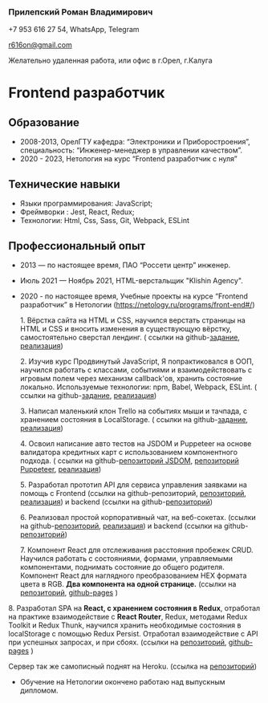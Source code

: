 ### Прилепский Роман Владимирович

+7 953 616 27 54, WhatsApp, Telegram

r616on@gmail.com

Желательно удаленная работа, или офис в г.Орел, г.Калуга

# Frontend разработчик

## Образование

- 2008-2013, ОрелГТУ кафедра: “Электроники и Приборостроения”, специальность: “Инженер-менеджер в управлении качеством”.
- 2020 - 2023, Нетология на курс “Frontend разработчик с нуля”

## Технические навыки

- Языки программирования: JavaScript;
- Фреймворки : Jest, React, Redux;
- Технологии: Html, Css, Sass, Git, Webpack, ESLint

## Профессиональный опыт

- 2013 — по настоящее время, ПАО “Россети центр” инженер.
- Июль 2021 — Ноябрь 2021, HTML-верстальщик "Klishin Agency".

- 2020 - по настоящее время, Учебные проекты на курсе “Frontend разработчик” в Нетологии (https://netology.ru/programs/front-end#/)

  1\. Вёрстка сайта на HTML и CSS, научился верстать страницы на HTML и CSS и вносить изменения в существующую вёрстку, самостоятельно сверстал лендинг. ( ссылки на github-[задание](https://github.com/r616on/adaptiv_diplom_noBem " "), [реализация](https://r616on.github.io/adaptiv_diplom_noBem/ " "))

  2\. Изучив курс Продвинутый JavaScript, Я попрактиковался в ООП, научился работать с классами, событиями и взаимодействовать с игровым полем через механизм callback'ов, хранить состояние локально. Используемые технологии: npm, Babel, Webpack, ESLint. ( ссылки на github-[задание](https://github.com/r616on/AJS-Diplom " "), [реализация](https://r616on.github.io/AJS-Diplom/ " "))

  3\. Написал маленький клон Trello на событиях мыши и тачпада, с хранением состояния в LocalStorage. ( ссылки на github-[задание](https://github.com/r616on/homeworks_cloneTrello " "), [реализация](https://r616on.github.io/homeworks_cloneTrello/ " "))

  4\. Освоил написание авто тестов на JSDOM и Puppeteer на основе валидатора кредитных карт с использованием компонентного подхода.
  ( ссылки на github-[репозиторий JSDOM](https://github.com/r616on/testingCreditCardValidator_Component " "), [репозиторий Puppeteer](https://github.com/r616on/testingCreditCartValidator " "),
  [реализация](https://r616on.github.io/testingCreditCardValidator_Component/ " "))

  5\. Разработал прототип API для сервиса управления заявками на помощь с Frontend (ссылки на github-репозиторий, [репозиторий](https://github.com/r616on/womeworks_http-client " "), [реализация](https://r616on.github.io/womeworks_http-client/ " ")) и backend (ссылки на github-[репозиторий](https://github.com/r616on/womeworks_http-server " "))

  6\. Реализовал простой корпоративный чат, на веб-сокетах. (ссылки на github-[репозиторий](https://github.com/r616on/homeworks_sse-ws_client " "), [реализация](https://r616on.github.io/homeworks_sse-ws_client/ " ")) и backend (ссылки на github-[репозиторий](https://github.com/r616on/homeworks_sse-ws_server " "))

  7\. Компонент React для отслеживания расстояния пробежек CRUD. Научился работать с состояниями, формами, управляемыми компонентами, поднимать состояние до общего родителя. Компонент React для наглядного преобразованием HEX формата цвета в RGB. <strong> Два компонента на одной странице.</strong> (ссылки на [репозиторий](https://github.com/r616on/React_home-works-4-form), [github-pages](https://r616on.github.io/React_home-works-4-form/) )

8\. Разработал SPA на **React, c хранением состояния в Redux**, отработал на практике взаимодействие с **React Router**, Redux, методами Redux Toolkit и Redux Thunk, научился хранить необходимые состояния в localStorage с помощью Redux Persist. Отработал взаимодействие с API при успешных запросах, и при сбоях. (ссылки на [репозиторий](https://github.com/r616on/React_Diploma), [github-pages](https://r616on.github.io/React_Diploma/) )

Сервер так же самописный поднят на Heroku.
(ссылка на [репозиторий](https://github.com/r616on/React_Diploma_backend))

- Обучение на Нетологии окончено работаю над выпускным дипломом.
